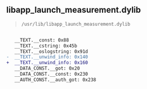 ## libapp_launch_measurement.dylib

> `/usr/lib/libapp_launch_measurement.dylib`

```diff

   __TEXT.__const: 0x88
   __TEXT.__cstring: 0x45b
   __TEXT.__oslogstring: 0x91d
-  __TEXT.__unwind_info: 0x140
+  __TEXT.__unwind_info: 0x160
   __DATA_CONST.__got: 0x20
   __DATA_CONST.__const: 0x230
   __AUTH_CONST.__auth_got: 0x238

```
